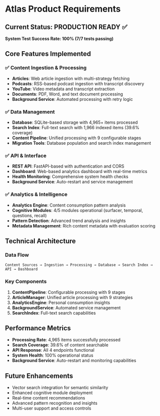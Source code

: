 # Atlas Product Requirements

## Current Status: PRODUCTION READY ✅
**System Test Success Rate: 100% (7/7 tests passing)**

## Core Features Implemented

### ✅ Content Ingestion & Processing
- **Articles**: Web article ingestion with multi-strategy fetching
- **Podcasts**: RSS-based podcast ingestion with transcript discovery
- **YouTube**: Video metadata and transcript extraction
- **Documents**: PDF, Word, and text document processing
- **Background Service**: Automated processing with retry logic

### ✅ Data Management
- **Database**: SQLite-based storage with 4,965+ items processed
- **Search Index**: Full-text search with 1,966 indexed items (39.6% coverage)
- **Content Pipeline**: Unified processing with 9 configurable stages
- **Migration Tools**: Database population and search index management

### ✅ API & Interface
- **REST API**: FastAPI-based with authentication and CORS
- **Dashboard**: Web-based analytics dashboard with real-time metrics
- **Health Monitoring**: Comprehensive system health checks
- **Background Service**: Auto-restart and service management

### ✅ Analytics & Intelligence
- **Analytics Engine**: Content consumption pattern analysis
- **Cognitive Modules**: 4/5 modules operational (surfacer, temporal, questions, recall)
- **Pattern Detection**: Advanced trend analysis and insights
- **Metadata Management**: Rich content metadata with evaluation scoring

## Technical Architecture

### Data Flow
```
Content Sources → Ingestion → Processing → Database → Search Index → API → Dashboard
```

### Key Components
1. **ContentPipeline**: Configurable processing with 9 stages
2. **ArticleManager**: Unified article processing with 9 strategies
3. **AnalyticsEngine**: Personal consumption insights
4. **BackgroundService**: Automated service management
5. **SearchIndex**: Full-text search capabilities

## Performance Metrics
- **Processing Rate**: 4,965 items successfully processed
- **Search Coverage**: 39.6% of content searchable
- **API Response**: All 4 endpoints functional
- **System Health**: 100% operational status
- **Background Service**: Auto-restart and monitoring capabilities

## Future Enhancements
- Vector search integration for semantic similarity
- Enhanced cognitive module deployment
- Real-time content recommendations
- Advanced pattern recognition and insights
- Multi-user support and access controls